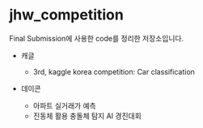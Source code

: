 # jhw_competition  
  
  Final Submission에 사용한 code를 정리한 저장소입니다.
+ 캐글
    + 3rd, kaggle korea competition: Car classification
  
+ 데이콘
    + 아파트 실거래가 예측
    + 진동체 활용 충돌체 탐지 AI 경진대회
